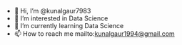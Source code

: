 - 👋 Hi, I’m @kunalgaur7983
- 👀 I’m interested in Data Science
- 🌱 I’m currently learning Data Science
- 📫 How to reach me mailto:kunalgaur1994@gmail.com

<!---
kunalgaur7983/kunalgaur7983 is a ✨ special ✨ repository because its `README.md` (this file) appears on your GitHub profile.
You can click the Preview link to take a look at your changes.
--->
